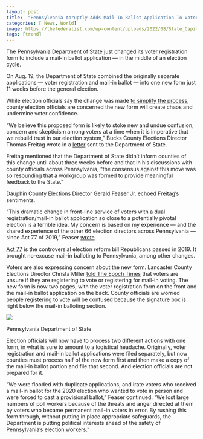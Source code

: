 ```yaml
---
layout: post
title:  "Pennsylvania Abruptly Adds Mail-In Ballot Application To Voter Registration Form Mid-Election Cycle"
categories: [ News, World]
image: https://thefederalist.com/wp-content/uploads/2022/08/State_Capitol_building_in_Harrisburg_Pennsylvania-1200x675.jpeg
tags: [trend]
---
```

The Pennsylvania Department of State just changed its voter registration form to include a mail-in ballot application — in the middle of an election cycle.

On Aug. 19, the Department of State combined the originally separate applications — voter registration and mail-in ballot — into one new form just 11 weeks before the general election.

While election officials say the change was made [to simplify the process](https://www.inquirer.com/politics/election/pennsylvania-new-voter-registration-ballot-application-form-20220823.html), county election officials are concerned the new form will create chaos and undermine voter confidence.

“We believe this proposed form is likely to stoke new and undue confusion, concern and skepticism among voters at a time when it is imperative that we rebuild trust in our election system,” Bucks County Elections Director Thomas Freitag wrote in a [letter](https://s3.documentcloud.org/documents/22159292/letter-to-acting-secretary-chapman-wm.pdf) sent to the Department of State.

Freitag mentioned that the Department of State didn’t inform counties of this change until about three weeks before and that in his discussions with county officials across Pennsylvania, “the consensus against this move was so resounding that a workgroup was formed to provide meaningful feedback to the State.”

Dauphin County Elections Director Gerald Feaser Jr. echoed Freitag’s sentiments.

“This dramatic change in front-line service of voters with a dual registration/mail-in ballot application so close to a potentially pivotal election is a terrible idea. My concern is based on my experience — and the shared experience of the other 66 election directors across Pennsylvania — since Act 77 of 2019,” Feaser [wrote](https://s3.documentcloud.org/documents/22159291/dauphincountyletter08192022-wm.pdf).

[Act 77](https://thefederalist.com/2022/07/14/court-decision-may-invalidate-pennsylvanias-no-excuse-mail-in-vote-law/) is the controversial election reform bill Republicans passed in 2019. It brought no-excuse mail-in balloting to Pennsylvania, among other changes.

Voters are also expressing concern about the new form. Lancaster County Elections Director Christa Miller [told The Epoch Times](https://www.theepochtimes.com/pennsylvania-abruptly-changes-voter-registration-form-combines-with-mail-in-ballot-application_4691620.html?utm_source=ref_share&utm_campaign=mb-cc) that voters are unsure if they are registering to vote or registering for mail-in voting. The new form is now two pages, with the voter registration form on the front and the mail-in ballot application on the back. County officials are worried people registering to vote will be confused because the signature box is right below the mail-in balloting section.

![](https://thefederalist.com/wp-content/uploads/2022/08/BTGHHFQZRVBADGSZAPUWKAWVKA-2.jpg)

Pennsylvania Department of State

Election officials will now have to process two different actions with one form, in what is sure to amount to a logistical headache. Originally, voter registration and mail-in ballot applications were filed separately, but now counties must process half of the new form first and then make a copy of the mail-in ballot portion and file that second. And election officials are not prepared for it.

“We were flooded with duplicate applications, and irate voters who received a mail-in ballot for the 2020 election who wanted to vote in person and were forced to cast a provisional ballot,” Feaser continued. “We lost large numbers of poll workers because of the threats and anger directed at them by voters who became permanent mail-in voters in error. By rushing this form through, without putting in place appropriate safeguards, the Department is putting political interests ahead of the safety of Pennsylvania’s election workers.”
<!--stackedit_data:
eyJoaXN0b3J5IjpbLTIwODIwMDkyMV19
-->